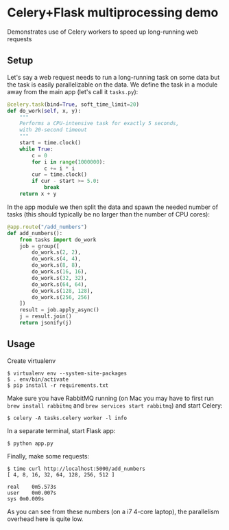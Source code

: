 Celery+Flask multiprocessing demo
=================================

Demonstrates use of Celery workers to speed up long-running web requests

Setup
-----

Let's say a web request needs to run a long-running task on some data but the task
is easily parallelizable on the data. We define the task in a module away from the main app
(let's call it `tasks.py`):

```python
@celery.task(bind=True, soft_time_limit=20)
def do_work(self, x, y):
    """
    Performs a CPU-intensive task for exactly 5 seconds,
    with 20-second timeout
    """
    start = time.clock()
    while True:
        c = 0
        for i in range(1000000):
            c += i * i
        cur = time.clock()
        if cur - start >= 5.0:
            break
    return x + y
```

In the app module we then split the data and spawn the needed number of tasks (this should typically be no larger than 
the number of CPU cores):

```python
@app.route("/add_numbers")
def add_numbers():
    from tasks import do_work
    job = group([
        do_work.s(2, 2),
        do_work.s(4, 4),
        do_work.s(8, 8),
        do_work.s(16, 16),
        do_work.s(32, 32),
        do_work.s(64, 64),
        do_work.s(128, 128),
        do_work.s(256, 256)
    ])
    result = job.apply_async()
    j = result.join()
    return jsonify(j)
```

Usage
-----

Create virtualenv

    $ virtualenv env --system-site-packages
    $ . env/bin/activate
    $ pip install -r requirements.txt

Make sure you have RabbitMQ running (on Mac you may have to first run `brew install rabbitmq` and `brew services start rabbitmq`) and start Celery:

    $ celery -A tasks.celery worker -l info

In a separate terminal, start Flask app:

    $ python app.py

Finally, make some requests:

    $ time curl http://localhost:5000/add_numbers
    [ 4, 8, 16, 32, 64, 128, 256, 512 ]

    real	0m5.573s
    user	0m0.007s
    sys	0m0.009s
    
As you can see from these numbers (on a i7 4-core laptop), the parallelism overhead here is quite low.
